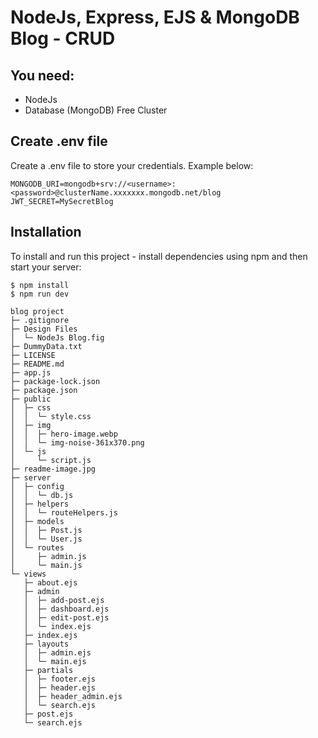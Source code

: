 # NodeJs, Express, EJS & MongoDB Blog - CRUD



## You need:
- NodeJs
- Database (MongoDB) Free Cluster

## Create .env file
Create a .env file to store your credentials. Example below:

```
MONGODB_URI=mongodb+srv://<username>:<password>@clusterName.xxxxxxx.mongodb.net/blog
JWT_SECRET=MySecretBlog
```

## Installation
To install and run this project - install dependencies using npm and then start your server:

```
$ npm install
$ npm run dev
```

```
blog project
├─ .gitignore
├─ Design Files
│  └─ NodeJs Blog.fig
├─ DummyData.txt
├─ LICENSE
├─ README.md
├─ app.js
├─ package-lock.json
├─ package.json
├─ public
│  ├─ css
│  │  └─ style.css
│  ├─ img
│  │  ├─ hero-image.webp
│  │  └─ img-noise-361x370.png
│  └─ js
│     └─ script.js
├─ readme-image.jpg
├─ server
│  ├─ config
│  │  └─ db.js
│  ├─ helpers
│  │  └─ routeHelpers.js
│  ├─ models
│  │  ├─ Post.js
│  │  └─ User.js
│  └─ routes
│     ├─ admin.js
│     └─ main.js
└─ views
   ├─ about.ejs
   ├─ admin
   │  ├─ add-post.ejs
   │  ├─ dashboard.ejs
   │  ├─ edit-post.ejs
   │  └─ index.ejs
   ├─ index.ejs
   ├─ layouts
   │  ├─ admin.ejs
   │  └─ main.ejs
   ├─ partials
   │  ├─ footer.ejs
   │  ├─ header.ejs
   │  ├─ header_admin.ejs
   │  └─ search.ejs
   ├─ post.ejs
   └─ search.ejs

```
